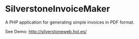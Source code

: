 SilverstoneInvoiceMaker
=======================

A PHP application for generating simple invoices in PDF format.


See Demo: http://silverstoneweb.hol.es/
